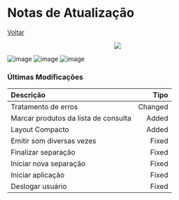 # Notas de Atualização

[Voltar](https://github.com/peedroca/documentations/blob/master/Pick%20'n'%20Go/home.md#pick-n-go)

<p align="center">
  <img src="http://hunes.com.br/imagens/mobile/pickngo/015(2).png">
</p>

![image](https://img.shields.io/badge/version@date-v1.3.0%20(21/01/2020)-success)
![image](https://img.shields.io/badge/version@date-v1.2.1%20(27/12/2019)-important)
![image](https://img.shields.io/badge/version@date-v1.2.0%20(17/12/2019)-important)

### Últimas Modificações

Descrição | Tipo
:--- | ---:
Tratamento de erros | Changed
Marcar produtos da lista de consulta | Added
Layout Compacto | Added
Emitir som diversas vezes | Fixed
Finalizar separação | Fixed
Iniciar nova separação | Fixed
Iniciar aplicação | Fixed
Deslogar usuário | Fixed
